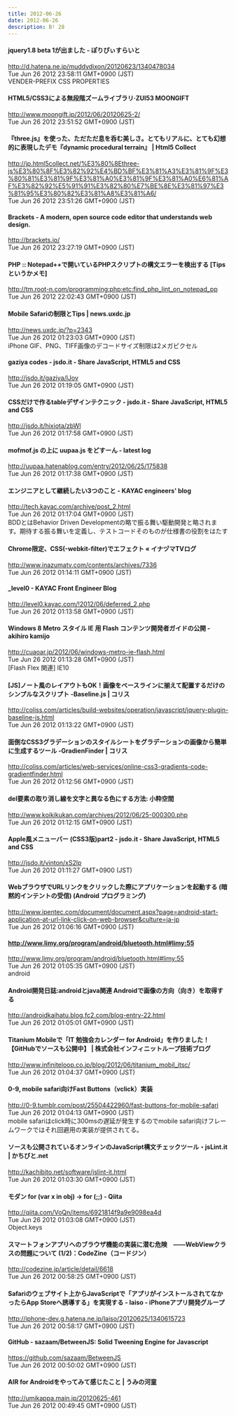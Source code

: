 ```yaml
---
title: 2012-06-26
date: 2012-06-26
description: B! 28
---
```


#### jquery1.8 beta 1が出ました - ぽりぴぃすらいと
http://d.hatena.ne.jp/muddydixon/20120623/1340478034<br>
Tue Jun 26 2012 23:58:11 GMT+0900 (JST)<br>
VENDER-PREFIX CSS PROPERTIES


#### HTML5/CSS3による無段階ズームライブラリ·ZUI53 MOONGIFT
http://www.moongift.jp/2012/06/20120625-2/<br>
Tue Jun 26 2012 23:51:52 GMT+0900 (JST)<br>


#### 『three.js』を使った、ただただ息を呑む美しさ。とてもリアルに、とても幻想的に表現したデモ『dynamic procedural terrain』 | Html5 Collect
http://jp.html5collect.net/%E3%80%8Ethree-js%E3%80%8F%E3%82%92%E4%BD%BF%E3%81%A3%E3%81%9F%E3%80%81%E3%81%9F%E3%81%A0%E3%81%9F%E3%81%A0%E6%81%AF%E3%82%92%E5%91%91%E3%82%80%E7%BE%8E%E3%81%97%E3%81%95%E3%80%82%E3%81%A8%E3%81%A6/<br>
Tue Jun 26 2012 23:51:26 GMT+0900 (JST)<br>


#### Brackets - A modern, open source code editor that understands web design.
http://brackets.io/<br>
Tue Jun 26 2012 23:27:19 GMT+0900 (JST)<br>


####     PHP :: Notepad++で開いているPHPスクリプトの構文エラーを検出する    [Tipsというかメモ]  
http://tm.root-n.com/programming:php:etc:find_php_lint_on_notepad_pp<br>
Tue Jun 26 2012 22:02:43 GMT+0900 (JST)<br>


####  Mobile Safariの制限とTips | news.uxdc.jp
http://news.uxdc.jp/?p=2343<br>
Tue Jun 26 2012 01:23:03 GMT+0900 (JST)<br>
iPhone GIF、PNG、TIFF画像のデコードサイズ制限は2メガピクセル


#### gaziya codes - jsdo.it - Share JavaScript, HTML5 and CSS
http://jsdo.it/gaziya/lJov<br>
Tue Jun 26 2012 01:19:05 GMT+0900 (JST)<br>


#### CSSだけで作るtableデザインテクニック - jsdo.it - Share JavaScript, HTML5 and CSS
http://jsdo.it/hixiota/zbWl<br>
Tue Jun 26 2012 01:17:58 GMT+0900 (JST)<br>


#### mofmof.js の上に uupaa.js をどすーん - latest log
http://uupaa.hatenablog.com/entry/2012/06/25/175838<br>
Tue Jun 26 2012 01:17:38 GMT+0900 (JST)<br>


#### エンジニアとして継続したい3つのこと - KAYAC engineers' blog
http://tech.kayac.com/archive/post_2.html<br>
Tue Jun 26 2012 01:17:04 GMT+0900 (JST)<br>
BDDとはBehavior Driven Developmentの略で振る舞い駆動開発と略されます。期待する振る舞いを定義し、テストコードそのものが仕様書の役割をはたす


#### Chrome限定、CSS(-webkit-filter)でエフェクト « イナヅマTVログ
http://www.inazumatv.com/contents/archives/7336<br>
Tue Jun 26 2012 01:14:11 GMT+0900 (JST)<br>


#### _level0 - KAYAC Front Engineer Blog
http://level0.kayac.com/!2012/06/deferred_2.php<br>
Tue Jun 26 2012 01:13:58 GMT+0900 (JST)<br>


#### Windows 8 Metro スタイル IE 用 Flash コンテンツ開発者ガイドの公開 - akihiro kamijo
http://cuaoar.jp/2012/06/windows-metro-ie-flash.html<br>
Tue Jun 26 2012 01:13:28 GMT+0900 (JST)<br>
[Flash Flex 関連] IE10


####   [JS]ノート風のレイアウトもOK！画像をベースラインに揃えて配置するだけのシンプルなスクリプト -Baseline.js | コリス
http://coliss.com/articles/build-websites/operation/javascript/jquery-plugin-baseline-js.html<br>
Tue Jun 26 2012 01:13:22 GMT+0900 (JST)<br>


####   面倒なCSS3グラデーションのスタイルシートをグラデーションの画像から簡単に生成するツール -GradienFinder | コリス
http://coliss.com/articles/web-services/online-css3-gradients-code-gradientfinder.html<br>
Tue Jun 26 2012 01:12:56 GMT+0900 (JST)<br>


#### del要素の取り消し線を文字と異なる色にする方法: 小粋空間
http://www.koikikukan.com/archives/2012/06/25-000300.php<br>
Tue Jun 26 2012 01:12:15 GMT+0900 (JST)<br>


#### Apple風メニューバー (CSS3版)part2 - jsdo.it - Share JavaScript, HTML5 and CSS
http://jsdo.it/vinton/xS2lp<br>
Tue Jun 26 2012 01:11:27 GMT+0900 (JST)<br>


#### 	WebブラウザでURLリンクをクリックした際にアプリケーションを起動する (暗黙的インテントの受信) (Android プログラミング)
http://www.ipentec.com/document/document.aspx?page=android-start-application-at-url-link-click-on-web-browser&culture=ja-jp<br>
Tue Jun 26 2012 01:06:16 GMT+0900 (JST)<br>


#### http://www.limy.org/program/android/bluetooth.html#limy:55
http://www.limy.org/program/android/bluetooth.html#limy:55<br>
Tue Jun 26 2012 01:05:35 GMT+0900 (JST)<br>
android


#### Android開発日誌:androidとjava関連 Androidで画像の方向（向き）を取得する
http://androidkaihatu.blog.fc2.com/blog-entry-22.html<br>
Tue Jun 26 2012 01:05:01 GMT+0900 (JST)<br>


#### Titanium Mobileで「IT 勉強会カレンダー for Android」を作りました！【GitHubでソースも公開中】 | 株式会社インフィニットループ技術ブログ
http://www.infiniteloop.co.jp/blog/2012/06/titanium_mobil_itsc/<br>
Tue Jun 26 2012 01:04:37 GMT+0900 (JST)<br>


#### 0-9, mobile safari向けFast Buttons（vclick）実装
http://0-9.tumblr.com/post/25504422960/fast-buttons-for-mobile-safari<br>
Tue Jun 26 2012 01:04:13 GMT+0900 (JST)<br>
mobile safariはclick時に300msの遅延が発生するのでmobile safari向けフレームワークではそれ回避用の実装が提供されてる。


#### ソースも公開されているオンラインのJavaScript構文チェックツール・jsLint.it | かちびと.net
http://kachibito.net/software/jslint-it.html<br>
Tue Jun 26 2012 01:03:30 GMT+0900 (JST)<br>


#### モダン for (var x in obj) -> for (;;) - Qiita
http://qiita.com/VoQn/items/6921814f9a9e9098ea4d<br>
Tue Jun 26 2012 01:03:08 GMT+0900 (JST)<br>
Object.keys


#### スマートフォンアプリへのブラウザ機能の実装に潜む危険　――WebViewクラスの問題について (1/2)：CodeZine（コードジン）
http://codezine.jp/article/detail/6618<br>
Tue Jun 26 2012 00:58:25 GMT+0900 (JST)<br>


####  Safariのウェブサイト上からJavaScriptで「アプリがインストールされてなかったらApp Storeへ誘導する」を実現する - laiso - iPhoneアプリ開発グループ
http://iphone-dev.g.hatena.ne.jp/laiso/20120625/1340615723<br>
Tue Jun 26 2012 00:58:17 GMT+0900 (JST)<br>


#### GitHub - sazaam/BetweenJS: Solid Tweening Engine for Javascript
https://github.com/sazaam/BetweenJS<br>
Tue Jun 26 2012 00:50:02 GMT+0900 (JST)<br>


#### AIR for Androidをやってみて感じたこと | うみの河童
http://umikappa.main.jp/20120625-461<br>
Tue Jun 26 2012 00:49:45 GMT+0900 (JST)<br>


